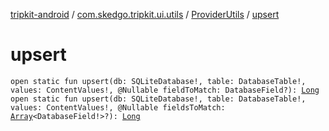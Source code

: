 [tripkit-android](../../index.md) / [com.skedgo.tripkit.ui.utils](../index.md) / [ProviderUtils](index.md) / [upsert](./upsert.md)

# upsert

`open static fun upsert(db: SQLiteDatabase!, table: DatabaseTable!, values: ContentValues!, @Nullable fieldToMatch: DatabaseField?): `[`Long`](https://kotlinlang.org/api/latest/jvm/stdlib/kotlin/-long/index.html)
`open static fun upsert(db: SQLiteDatabase!, table: DatabaseTable!, values: ContentValues!, @Nullable fieldsToMatch: `[`Array`](https://kotlinlang.org/api/latest/jvm/stdlib/kotlin/-array/index.html)`<DatabaseField!>?): `[`Long`](https://kotlinlang.org/api/latest/jvm/stdlib/kotlin/-long/index.html)